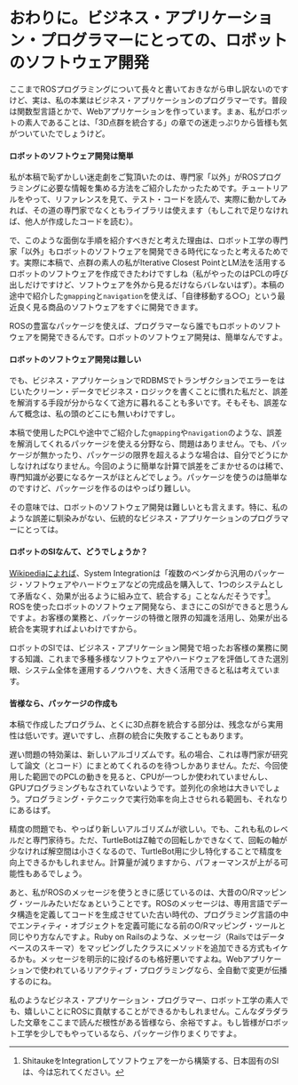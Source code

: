 # おわりに。ビジネス・アプリケーション・プログラマーにとっての、ロボットのソフトウェア開発

ここまでROSプログラミングについて長々と書いておきながら申し訳ないのですけど、実は、私の本業はビジネス・アプリケーションのプログラマーです。普段は関数型言語とかで、Webアプリケーションを作っています。まぁ、私がロボットの素人であることは、「3D点群を統合する」の章での迷走っぷりから皆様も気がついていたでしょうけど。

#### ロボットのソフトウェア開発は簡単

私が本稿で恥ずかしい迷走劇をご覧頂いたのは、専門家「以外」がROSプログラミングに必要な情報を集める方法をご紹介したかったためです。チュートリアルをやって、リファレンスを見て、テスト・コードを読んで、実際に動かしてみれば、その道の専門家でなくともライブラリは使えます（もしこれで足りなければ、他人が作成したコードを読む）。

で、このような面倒な手順を紹介すべきだと考えた理由は、ロボット工学の専門家「以外」もロボットのソフトウェアを開発できる時代になったと考えるためです。実際に本稿で、点群の素人の私がIterative Closest PointとLM法を活用するロボットのソフトウェアを作成できたわけですしね（私がやったのはPCLの呼び出しだけですけど、ソフトウェアを外から見るだけならバレないはず）。本稿の途中で紹介した`gmapping`と`navigation`を使えば、「自律移動する○○」という最近良く見る商品のソフトウェアをすぐに開発できます。

ROSの豊富なパッケージを使えば、プログラマーなら誰でもロボットのソフトウェアを開発できるんです。ロボットのソフトウェア開発は、簡単なんですよ。

#### ロボットのソフトウェア開発は難しい

でも、ビジネス・アプリケーションでRDBMSでトランザクションでエラーをはじいたクリーン・データでビジネス・ロジックを書くことに慣れた私だと、誤差を解消する手段が分からなくて途方に暮れることも多いです。そもそも、誤差なんて概念は、私の頭のどこにも無いわけですし。

本稿で使用したPCLや途中でご紹介した`gmapping`や`navigation`のような、誤差を解消してくれるパッケージを使える分野なら、問題はありません。でも、パッケージが無かったり、パッケージの限界を超えるような場合は、自分でどうにかしなければなりません。今回のように簡単な計算で誤差をごまかせるのは稀で、専門知識が必要になるケースがほとんどでしょう。パッケージを使うのは簡単なのですけど、パッケージを作るのはやっぱり難しい。

その意味では、ロボットのソフトウェア開発は難しいとも言えます。特に、私のような誤差に馴染みがない、伝統的なビジネス・アプリケーションのプログラマーにとっては。

#### ロボットのSIなんて、どうでしょうか？

[Wikipediaによれば](https://ja.wikipedia.org/wiki/%E3%82%B7%E3%82%B9%E3%83%86%E3%83%A0%E3%82%A4%E3%83%B3%E3%83%86%E3%82%B0%E3%83%AC%E3%83%BC%E3%82%BF%E3%83%BC)、System Integrationは「複数のベンダから汎用のパッケージ・ソフトウェアやハードウェアなどの完成品を購入して、1つのシステムとして矛盾なく、効果が出るように組み立て、統合する」ことなんだそうです[^14]。ROSを使ったロボットのソフトウェア開発なら、まさにこのSIができると思うんですよ。お客様の業務と、パッケージの特徴と限界の知識を活用し、効果が出る統合を実現すればよいわけですから。

ロボットのSIでは、ビジネス・アプリケーション開発で培ったお客様の業務に関する知識、これまで多種多様なソフトウェアやハードウェアを評価してきた選別眼、システム全体を運用するノウハウを、大きく活用できると私は考えています。

[^14]: ShitaukeをIntegrationしてソフトウェアを一から構築する、日本固有のSIは、今は忘れてください。

#### 皆様なら、パッケージの作成も

本稿で作成したプログラム、とくに3D点群を統合する部分は、残念ながら実用性は低いです。遅いですし、点群の統合に失敗することもあります。

遅い問題の特効薬は、新しいアルゴリズムです。私の場合、これは専門家が研究して論文（とコード）にまとめてくれるのを待つしかありません。ただ、今回使用した範囲でのPCLの動きを見ると、CPUが一つしか使われていませんし、GPUプログラミングもなされていないようです。並列化の余地は大きいでしょう。プログラミング・テクニックで実行効率を向上させられる範囲も、それなりにあるはず。

精度の問題でも、やっぱり新しいアルゴリズムが欲しい。でも、これも私のレベルだと専門家待ち。ただ、TurtleBotはZ軸での回転しかできなくて、回転の軸が少なければ解空間は小さくなるので、TurtleBot用に少し特化することで精度を向上できるかもしれません。計算量が減りますから、パフォーマンスが上がる可能性もあるでしょう。

あと、私がROSのメッセージを使うときに感じているのは、大昔のO/Rマッピング・ツールみたいだなぁということです。ROSのメッセージは、専用言語でデータ構造を定義してコードを生成させていた古い時代の、プログラミング言語の中でエンティティ・オブジェクトを定義可能になる前のO/Rマッピング・ツールと同じやり方なんですよ。Ruby on Railsのような、メッセージ（Railsではデータベースのスキーマ）をマッピングしたクラスにメソッドを追加できる方式もイケるかも。メッセージを明示的に投げるのも格好悪いですよね。Webアプリケーションで使われているリアクティブ・プログラミングなら、全自動で変更が伝播するのにね。

私のようなビジネス・アプリケーション・プログラマー、ロボット工学の素人でも、嬉しいことにROSに貢献することができるかもしれません。こんなダラダラした文章をここまで読んだ根性がある皆様なら、余裕ですよ。もし皆様がロボット工学を少しでもやっているなら、パッケージ作りまくりですよ。
